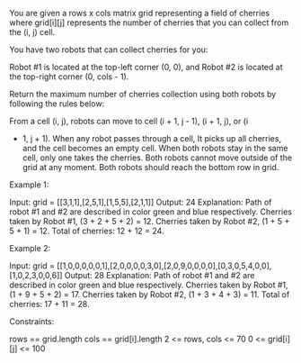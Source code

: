 You are given a rows x cols matrix grid representing a field of cherries
where grid[i][j] represents the number of cherries that you can collect from
the (i, j) cell.

You have two robots that can collect cherries for you:


Robot #1 is located at the top-left corner (0, 0), and
Robot #2 is located at the top-right corner (0, cols - 1).


Return the maximum number of cherries collection using both robots by
following the rules below:


From a cell (i, j), robots can move to cell (i + 1, j - 1), (i + 1, j), or (i
+ 1, j + 1).
When any robot passes through a cell, It picks up all cherries, and the cell
becomes an empty cell.
When both robots stay in the same cell, only one takes the cherries.
Both robots cannot move outside of the grid at any moment.
Both robots should reach the bottom row in grid.



Example 1:


Input: grid = [[3,1,1],[2,5,1],[1,5,5],[2,1,1]]
Output: 24
Explanation: Path of robot #1 and #2 are described in color green and blue
respectively.
Cherries taken by Robot #1, (3 + 2 + 5 + 2) = 12.
Cherries taken by Robot #2, (1 + 5 + 5 + 1) = 12.
Total of cherries: 12 + 12 = 24.


Example 2:


Input: grid =
[[1,0,0,0,0,0,1],[2,0,0,0,0,3,0],[2,0,9,0,0,0,0],[0,3,0,5,4,0,0],[1,0,2,3,0,0,6]]
Output: 28
Explanation: Path of robot #1 and #2 are described in color green and blue
respectively.
Cherries taken by Robot #1, (1 + 9 + 5 + 2) = 17.
Cherries taken by Robot #2, (1 + 3 + 4 + 3) = 11.
Total of cherries: 17 + 11 = 28.



Constraints:


rows == grid.length
cols == grid[i].length
2 <= rows, cols <= 70
0 <= grid[i][j] <= 100





